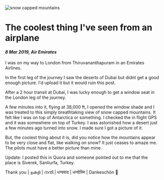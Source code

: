 <img class='img img--left img--grow' src='/posts/photos/snow-mountains.jpg' alt='snow capped mountains' title='snow capped mountains' />

# The coolest thing I've seen from an airplane

#### *8 Mar 2019, Air Emirates*

I was on my way to London from Thiruvananthapuram in an Emirates Airlines.

In the first leg of the journey I saw the deserts of Dubai but didnt get a good enough picture. I'd upload it but it would ruin this post.

After a 2 hour transit at Dubai, I was lucky enough to get a window seat in the London leg of the journey.

A few minutes into it, flying at 38,000 ft, I opened the window shade and I was treated to this simply breathtaking view of snow capped mountains. It felt like I was on top of Antarctica or something. I checked the in flight GPS and it was somewhere on top of Turkey. I was astonished how a desert just a few minutes ago turned into snow. I made sure I got a picture of it.

But, the coolest thing about it is, did you notice how the mountains appear to be very close and flat, like walking on snow? It just ceases to amaze me. The pilots must have a better picture than mine.

Update: I posted this in Quora and someone pointed out to me that the place is Siverek, Sanliurfa, Turkey.

<span align='center'>Thank you | நன்றி | നന്ദി | धन्यवाद | धन्योस्मि | Dankeschön 🙏</span>
